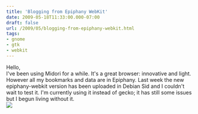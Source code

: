 ```yaml
---
title: 'Blogging from Epiphany WebKit'
date: 2009-05-18T11:33:00.000-07:00
draft: false
url: /2009/05/blogging-from-epiphany-webkit.html
tags: 
- gnome
- gtk
- webkit
---
```


Hello,  
I've been using Midori for a while. It's a great browser: innovative and light. However all my bookmarks and data are in Epiphany. Last week the new epiphany-webkit version has been uploaded in Debian Sid and I couldn't wait to test it. I'm currently using it instead of gecko; it has still some issues but I begun living without it.  
[![](https://blogger.googleusercontent.com/img/b/R29vZ2xl/AVvXsEjIJa9LAHk9v1T0hQDw_pXasKvKDdi27qRp5BZTFRD-QA8ijecmvzHny-z-x5zxgYAWL6FfJMl-oUvJ2YsUPU7jGYPqhoBiWkrDLP6ZQJ7JeOcwdEnpnpJfCJosf8HCp1-unuKl/s288/Screenshot.png)](http://picasaweb.google.it/lethalman88/GNOME?feat=embedwebsite#5337233358166681346)